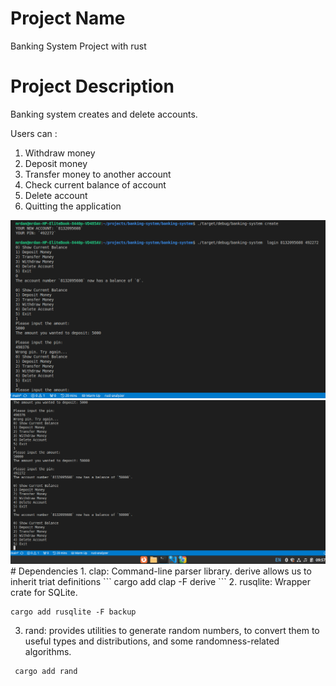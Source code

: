 # Project Name
Banking System Project with rust

# Project Description
Banking system creates and delete accounts.

Users can :

1. Withdraw money
2. Deposit money
3. Transfer money to another account
4. Check current balance of account
5. Delete account
6. Quitting the application
<div>
<img src="photo1.png" alt="cli" />
<img src="photo2.png" alt="cli" />

</div>
# Dependencies
1. clap: Command-line parser library.
derive allows us to inherit triat definitions
```
cargo add clap -F derive
```
2. rusqlite: Wrapper crate for SQLite.

```
cargo add rusqlite -F backup
```

3. rand: provides utilities to generate random numbers, to convert them to useful types and distributions, and some randomness-related algorithms. 
```
 cargo add rand
 ```

 
